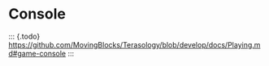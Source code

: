 Console
=======

::: {.todo}
<https://github.com/MovingBlocks/Terasology/blob/develop/docs/Playing.md#game-console>
:::
